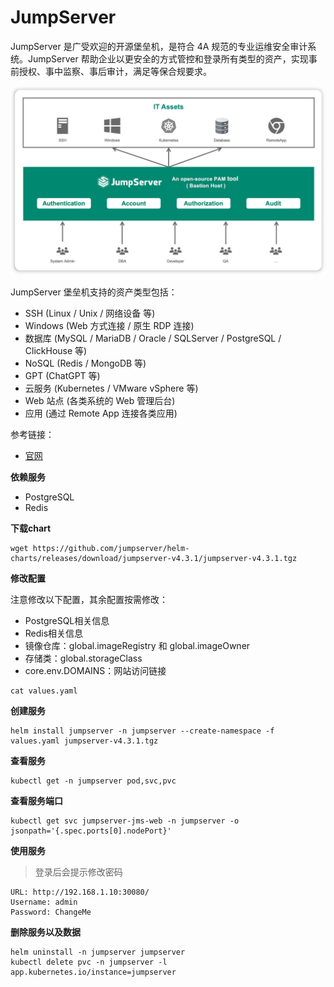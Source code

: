 # JumpServer 

JumpServer 是广受欢迎的开源堡垒机，是符合 4A 规范的专业运维安全审计系统。JumpServer 帮助企业以更安全的方式管控和登录所有类型的资产，实现事前授权、事中监察、事后审计，满足等保合规要求。

![index_02](./assets/index_02.png)

JumpServer 堡垒机支持的资产类型包括：

- SSH (Linux / Unix / 网络设备 等)
- Windows (Web 方式连接 / 原生 RDP 连接)
- 数据库 (MySQL / MariaDB / Oracle / SQLServer / PostgreSQL / ClickHouse 等)
- NoSQL (Redis / MongoDB 等)
- GPT (ChatGPT 等)
- 云服务 (Kubernetes / VMware vSphere 等)
- Web 站点 (各类系统的 Web 管理后台)
- 应用 (通过 Remote App 连接各类应用)

参考链接：

- [官网](https://docs.jumpserver.org/zh/v4/)



**依赖服务**

- PostgreSQL
- Redis

**下载chart**

```
wget https://github.com/jumpserver/helm-charts/releases/download/jumpserver-v4.3.1/jumpserver-v4.3.1.tgz
```

**修改配置**

注意修改以下配置，其余配置按需修改：

- PostgreSQL相关信息
- Redis相关信息
- 镜像仓库：global.imageRegistry 和 global.imageOwner
- 存储类：global.storageClass
- core.env.DOMAINS：网站访问链接

```
cat values.yaml
```

**创建服务**

```
helm install jumpserver -n jumpserver --create-namespace -f values.yaml jumpserver-v4.3.1.tgz
```

**查看服务**

```
kubectl get -n jumpserver pod,svc,pvc
```

**查看服务端口**

```
kubectl get svc jumpserver-jms-web -n jumpserver -o jsonpath='{.spec.ports[0].nodePort}'
```

**使用服务**

> 登录后会提示修改密码

```
URL: http://192.168.1.10:30080/
Username: admin
Password: ChangeMe
```

**删除服务以及数据**

```
helm uninstall -n jumpserver jumpserver
kubectl delete pvc -n jumpserver -l app.kubernetes.io/instance=jumpserver
```


